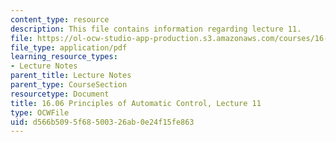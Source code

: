 ```yaml
---
content_type: resource
description: This file contains information regarding lecture 11.
file: https://ol-ocw-studio-app-production.s3.amazonaws.com/courses/16-06-principles-of-automatic-control-fall-2012/d566b5095f68500326ab0e24f15fe863_MIT16_06F12_Lecture_11.pdf
file_type: application/pdf
learning_resource_types:
- Lecture Notes
parent_title: Lecture Notes
parent_type: CourseSection
resourcetype: Document
title: 16.06 Principles of Automatic Control, Lecture 11
type: OCWFile
uid: d566b509-5f68-5003-26ab-0e24f15fe863
---
```

